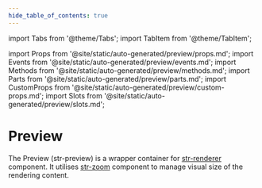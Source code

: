 ```yaml
---
hide_table_of_contents: true
---
```

import Tabs from '@theme/Tabs';
import TabItem from '@theme/TabItem';

import Props from '@site/static/auto-generated/preview/props.md';
import Events from '@site/static/auto-generated/preview/events.md';
import Methods from '@site/static/auto-generated/preview/methods.md';
import Parts from '@site/static/auto-generated/preview/parts.md';
import CustomProps from '@site/static/auto-generated/preview/custom-props.md';
import Slots from '@site/static/auto-generated/preview/slots.md';



# Preview

The Preview (str-preview) is a wrapper container for [str-renderer](../renderer) component. It utilises [str-zoom](zoom.md) component to manage visual size of the rendering content. 

  
<Props />
<Events />
<Methods />
<Parts />
<CustomProps />
<Slots />